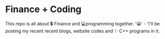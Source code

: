 # Finance + Coding
This repo is all about 💲 Finance and 💻programming together. 
'😀' - 'I'll be posting my recent recent blogs, website codes and ✨ C++ programs in it.
